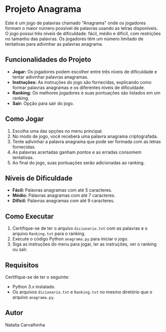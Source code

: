 # Projeto Anagrama

Este é um jogo de palavras chamado "Anagrama" onde os jogadores formam o maior número possível de palavras usando as letras disponíveis. O jogo possui três níveis de dificuldade: fácil, médio e difícil, com restrições no tamanho das palavras. Os jogadores têm um número limitado de tentativas para adivinhar as palavras anagrama.

## Funcionalidades do Projeto

- **Jogar:** Os jogadores podem escolher entre três níveis de dificuldade e tentar adivinhar palavras anagramas.
- **Instruções:** As instruções do jogo são fornecidas, explicando como formar palavras anagramas e os diferentes níveis de dificuldade.
- **Ranking:** Os melhores jogadores e suas pontuações são listados em um ranking.
- **Sair:** Opção para sair do jogo.

## Como Jogar

1. Escolha uma das opções no menu principal.
2. No modo de jogo, você receberá uma palavra anagrama criptografada.
3. Tente adivinhar a palavra anagrama que pode ser formada com as letras fornecidas.
4. As palavras acertadas ganham pontos e as erradas consomem tentativas.
5. Ao final do jogo, suas pontuações serão adicionadas ao ranking.

## Níveis de Dificuldade

- **Fácil:** Palavras anagramas com até 5 caracteres.
- **Médio:** Palavras anagramas com até 7 caracteres.
- **Difícil:** Palavras anagramas com até 9 caracteres.

## Como Executar

1. Certifique-se de ter o arquivo `dicionario.txt` com as palavras e o arquivo `Ranking.txt` para o ranking.
2. Execute o código Python `anagrama.py` para iniciar o jogo.
3. Siga as instruções do menu para jogar, ler as instruções, ver o ranking ou sair.

## Requisitos

Certifique-se de ter o seguinte:

- Python 3.x instalado.
- Os arquivos `dicionario.txt` e `Ranking.txt` no mesmo diretório que o arquivo `anagrama.py`.

## Autor

Natalia Carvalhinha
